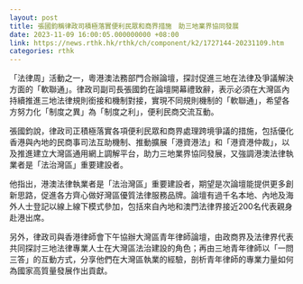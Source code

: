 ```yaml
---
layout: post
title: 張國鈞稱律政司積極落實便利民眾和商界措施　助三地業界協同發展
date: 2023-11-09 16:00:05.000000000 +08:00
link: https://news.rthk.hk/rthk/ch/component/k2/1727144-20231109.htm
categories: rthk
---
```


「法律周」活動之一，粵港澳法務部門合辦論壇，探討促進三地在法律及爭議解決方面的「軟聯通」。律政司副司長張國鈞在論壇開幕禮致辭，表示必須在大灣區內持續推進三地法律規則銜接和機制對接，實現不同規則機制的「軟聯通」，希望各方努力化「制度之異」為「制度之利」，便利民商交流互動。

張國鈞說，律政司正積極落實各項便利民眾和商界處理跨境爭議的措施，包括優化香港與內地的民商事司法互助機制、推動擴展「港資港法」和「港資港仲裁」，以及推進建立大灣區通用網上調解平台，助力三地業界協同發展，又強調港澳法律執業者是「法治灣區」重要建設者。

他指出，港澳法律執業者是「法治灣區」重要建設者，期望是次論壇能提供更多創新思路，促進各方齊心做好灣區優質法律服務品牌。論壇有過千名本地、內地及海外人士登記以線上線下模式參加，包括來自內地和澳門法律界接近200名代表親身赴港出席。

另外，律政司與香港律師會下午協辦大灣區青年律師論壇，由政商界及法律界代表共同探討三地法律專業人士在大灣區法治建設的角色；再由三地青年律師以「一問三答」的互動方式，分享他們在大灣區執業的經驗，剖析青年律師的專業力量如何為國家高質量發展作出貢獻。
